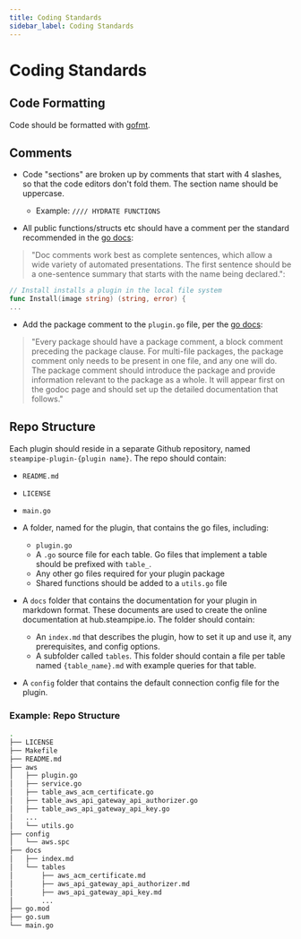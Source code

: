 ```yaml
---
title: Coding Standards
sidebar_label: Coding Standards
---
```


# Coding Standards

## Code Formatting

Code should be formatted with <a href="https://golang.org/cmd/gofmt/" target="_blank" rel="noopener noreferrer">gofmt</a>.


## Comments
- Code "sections" are broken up by comments that start with 4 slashes, so that the code editors don't fold them.  The section name should be uppercase.
  - Example: `//// HYDRATE FUNCTIONS`

- All public functions/structs etc should have a comment per the standard recommended in the <a href="https://golang.org/doc/effective_go.html#commentary" target="_blank" rel="noopener noreferrer">go docs</a>:
> "Doc comments work best as complete sentences, which allow a wide variety of automated presentations. The first sentence should be a one-sentence summary that starts with the name being declared.":
  ```go
  // Install installs a plugin in the local file system
  func Install(image string) (string, error) {
  ...
  ```
- Add the package comment to the `plugin.go` file, per the <a href="https://golang.org/doc/effective_go.html#commentary" target="_blank" rel="noopener noreferrer">go docs</a>:
> "Every package should have a package comment, a block comment preceding the package clause. For multi-file packages, the package comment only needs to be present in one file, and any one will do. The package comment should introduce the package and provide information relevant to the package as a whole. It will appear first on the godoc page and should set up the detailed documentation that follows."


## Repo Structure

Each plugin should reside in a separate Github repository, named `steampipe-plugin-{plugin name}`.  The repo should contain:
- `README.md`
- `LICENSE`
- `main.go`
- A folder, named for the plugin, that contains the go files, including:
    - `plugin.go`
    - A `.go` source file for each table. Go files that implement a table should be prefixed with `table_`.
    - Any other go files required for your plugin package
    - Shared functions should be added to a `utils.go` file

- A `docs` folder that contains the documentation for your plugin in markdown format. These documents are used to create the online documentation at hub.steampipe.io.  The folder should contain:
    - An `index.md` that describes the plugin, how to set it up and use it, any prerequisites, and config options.
    - A subfolder called `tables`.  This folder should contain a file per table named `{table_name}.md` with example queries for that table.
- A `config` folder that contains the default connection config file for the plugin.

### Example: Repo Structure
```bash
.
├── LICENSE
├── Makefile
├── README.md
├── aws
│   ├── plugin.go
│   ├── service.go
│   ├── table_aws_acm_certificate.go
│   ├── table_aws_api_gateway_api_authorizer.go
│   ├── table_aws_api_gateway_api_key.go
│   ...
│   └── utils.go
├── config
│   └── aws.spc
├── docs
│   ├── index.md
│   └── tables
│       ├── aws_acm_certificate.md
│       ├── aws_api_gateway_api_authorizer.md
│       ├── aws_api_gateway_api_key.md
│       ...
├── go.mod
├── go.sum
└── main.go
```
